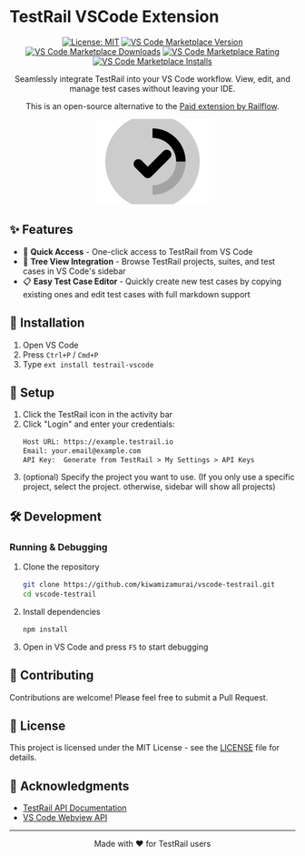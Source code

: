 # TestRail VSCode Extension

<div align="center">

[![License: MIT](https://img.shields.io/badge/License-MIT-yellow.svg)](https://opensource.org/licenses/MIT)
[![VS Code Marketplace Version](https://img.shields.io/visual-studio-marketplace/v/kiwamizamurai-vscode.testrail-vscode)](https://marketplace.visualstudio.com/items?itemName=kiwamizamurai-vscode.testrail-vscode)
[![VS Code Marketplace Downloads](https://img.shields.io/visual-studio-marketplace/d/kiwamizamurai-vscode.testrail-vscode)](https://marketplace.visualstudio.com/items?itemName=kiwamizamurai-vscode.testrail-vscode)
[![VS Code Marketplace Rating](https://img.shields.io/visual-studio-marketplace/r/kiwamizamurai-vscode.testrail-vscode)](https://marketplace.visualstudio.com/items?itemName=kiwamizamurai-vscode.testrail-vscode)
[![VS Code Marketplace Installs](https://img.shields.io/visual-studio-marketplace/i/kiwamizamurai-vscode.testrail-vscode)](https://marketplace.visualstudio.com/items?itemName=kiwamizamurai-vscode.testrail-vscode)

Seamlessly integrate TestRail into your VS Code workflow. View, edit, and manage test cases without leaving your IDE.

This is an open-source alternative to the [Paid extension by Railflow](https://railflow.io/testrail/vscode-extension).

<img src="resources/logo.png" alt="logo" width="200">

</div>

## ✨ Features

- 🚀 **Quick Access** - One-click access to TestRail from VS Code
- 🌳 **Tree View Integration** - Browse TestRail projects, suites, and test cases in VS Code's sidebar
- 📋 **Easy Test Case Editor** - Quickly create new test cases by copying existing ones and edit test cases with full markdown support

## 🚀 Installation

1. Open VS Code
2. Press `Ctrl+P` / `Cmd+P`
3. Type `ext install testrail-vscode`

## 🔧 Setup

1. Click the TestRail icon in the activity bar
2. Click "Login" and enter your credentials:
   ```
   Host URL: https://example.testrail.io
   Email: your.email@example.com
   API Key:  Generate from TestRail > My Settings > API Keys
   ```
3. (optional) Specify the project you want to use. (If you only use a specific project, select the project. otherwise, sidebar will show all projects)

## 🛠️ Development

### Running & Debugging
1. Clone the repository
   ```bash
   git clone https://github.com/kiwamizamurai/vscode-testrail.git
   cd vscode-testrail
   ```

2. Install dependencies
   ```bash
   npm install
   ```

3. Open in VS Code and press `F5` to start debugging

## 🤝 Contributing

Contributions are welcome! Please feel free to submit a Pull Request.

## 📄 License

This project is licensed under the MIT License - see the [LICENSE](LICENSE) file for details.

## 🙏 Acknowledgments

- [TestRail API Documentation](https://support.testrail.com/hc/en-us/articles/7077083596436-Introduction-to-the-TestRail-API)
- [VS Code Webview API](https://code.visualstudio.com/api/extension-guides/webview)

---

<div align="center">
Made with ❤️ for TestRail users
</div>
